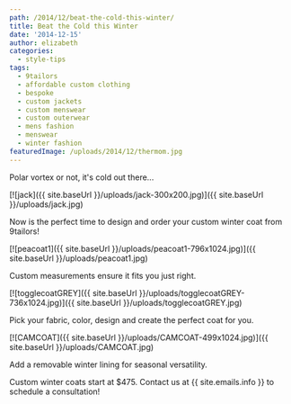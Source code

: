 ```yaml
---
path: /2014/12/beat-the-cold-this-winter/
title: Beat the Cold this Winter
date: '2014-12-15'
author: elizabeth
categories:
  - style-tips
tags:
  - 9tailors
  - affordable custom clothing
  - bespoke
  - custom jackets
  - custom menswear
  - custom outerwear
  - mens fashion
  - menswear
  - winter fashion
featuredImage: /uploads/2014/12/thermom.jpg
---
```

Polar vortex or not, it's cold out there...

[![jack]({{ site.baseUrl }}/uploads/jack-300x200.jpg)]({{ site.baseUrl }}/uploads/jack.jpg)

Now is the perfect time to design and order your custom winter coat from 9tailors!

[![peacoat1]({{ site.baseUrl }}/uploads/peacoat1-796x1024.jpg)]({{ site.baseUrl }}/uploads/peacoat1.jpg)

Custom measurements ensure it fits you just right.

[![togglecoatGREY]({{ site.baseUrl }}/uploads/togglecoatGREY-736x1024.jpg)]({{ site.baseUrl }}/uploads/togglecoatGREY.jpg)

 Pick your fabric, color, design and create the perfect coat for you.

[![CAMCOAT]({{ site.baseUrl }}/uploads/CAMCOAT-499x1024.jpg)]({{ site.baseUrl }}/uploads/CAMCOAT.jpg)

Add a removable winter lining for seasonal versatility.

Custom winter coats start at $475. Contact us at {{ site.emails.info }} to schedule a consultation!